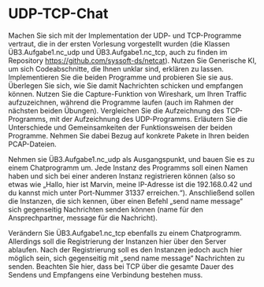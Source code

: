 # UDP-TCP-Chat

Machen Sie sich mit der Implementation der UDP- und TCP-Programme vertraut, die in der ersten Vorlesung vorgestellt wurden (die Klassen ÜB3.Aufgabe1.nc_udp und ÜB3.Aufgabe1.nc_tcp, auch zu finden im Repository https://github.com/syssoft-ds/netcat). Nutzen Sie Generische KI, um sich Codeabschnitte, die Ihnen unklar sind, erklären zu lassen. Implementieren Sie die beiden Programme und probieren Sie sie aus. Überlegen Sie sich, wie Sie damit Nachrichten schicken und empfangen können. 
Nutzen Sie die Capture-Funktion von Wireshark, um Ihren Traffic aufzuzeichnen, während die Programme laufen (auch im Rahmen der nächsten beiden Übungen). Vergleichen Sie die Aufzeichnung des TCP-Programms, mit der Aufzeichnung des UDP-Programms. 
Erläutern Sie die Unterschiede und Gemeinsamkeiten der Funktionsweisen der beiden Programme. Nehmen Sie dabei Bezug auf konkrete Pakete in Ihren beiden PCAP-Dateien. 

Nehmen sie ÜB3.Aufgabe1.nc_udp als Ausgangspunkt, und bauen Sie es zu einem Chatprogramm um. Jede Instanz des Programms soll einen Namen haben und sich bei einer anderen Instanz registrieren können (also so etwas wie „Hallo, hier ist Marvin, meine IP-Adresse ist die 192.168.0.42 und du kannst mich unter Port-Nummer 31337 erreichen.“). Anschließend sollen die Instanzen, die sich kennen, über einen Befehl „send name message“ sich gegenseitig Nachrichten senden können (name für den Ansprechpartner, message für die Nachricht). 

Verändern Sie ÜB3.Aufgabe1.nc_tcp ebenfalls zu einem Chatprogramm. Allerdings soll die Registrierung der Instanzen hier über den Server ablaufen. Nach der Registrierung soll es den Instanzen jedoch auch hier möglich sein, sich gegenseitig mit „send name message“ Nachrichten zu senden. Beachten Sie hier, dass bei TCP über die gesamte Dauer des Sendens und Empfangens eine Verbindung bestehen muss. 
